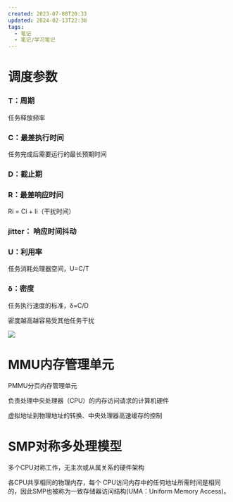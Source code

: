 ```yaml
---
created: 2023-07-08T20:33
updated: 2024-02-13T22:38
tags:
  - 笔记
  - 笔记/学习笔记
---
```


# 调度参数

### T：周期

任务释放频率

### C：最差执行时间

任务完成后需要运行的最长预期时间

### D：截止期

### R：最差响应时间

Ri = Ci + Ii（干扰时间）

### jitter： 响应时间抖动

### U：利用率

任务消耗处理器空间，U=C/T

### δ：密度

任务执行速度的标准，δ=C/D

密度越高越容易受其他任务干扰

![](https://cdn.jsdelivr.net/gh/wsm6636/pic/2022-11-25-13-34-35.png)

# MMU内存管理单元

PMMU分页内存管理单元

负责处理中央处理器（CPU）的内存访问请求的计算机硬件

虚拟地址到物理地址的转换、中央处理器高速缓存的控制

# SMP对称多处理模型

多个CPU对称工作，无主次或从属关系的硬件架构

各CPU共享相同的物理内存，每个 CPU访问内存中的任何地址所需时间是相同的，因此SMP也被称为一致存储器访问结构(UMA：Uniform Memory Access)。
